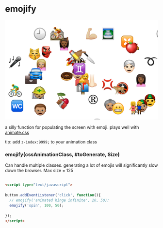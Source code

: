 # emojify

![emoji](emoji.png)

a silly function for populating the screen with emoji. plays well with [animate.css](https://daneden.github.io/animate.css/)

tip: add `z-index:9999;` to your animation class

### emojify(cssAnimationClass, #toGenerate, Size)
Can handle multiple classes. generating a lot of emojis will significantly slow down the browser. Max size = 125
```html

<script type="text/javascript">

button.addEventListener('click', function(){
  // emojify('animated hinge infinite', 20, 50);
  emojify('spin', 100, 50);

});
</script>

```